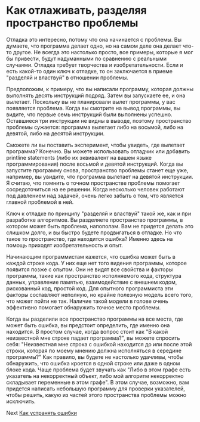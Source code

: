 # Как отлаживать, разделяя пространство проблемы
[//]: # (Version:1.0.0)
Отладка это интересно, потому что она начинается с проблемы. Вы думаете, что программа делает одно, но на самом деле она делает что-то другое. Не всегда это настолько просто, все  примеры, которые я мог бы привести, будут надуманными по сравнению с реальными случаями. Отладка требует творчества и изобретательности. Если и есть какой-то один ключ к отладке, то он заключается в приеме "разделяй и властвуй" в отношении проблемы.

Предположим, к примеру, что вы написали программу, которая должны выполнять десять инструкций подряд. Затем вы запускаете ее, и она вылетает. Поскольку вы не планировали вылет программы, у вас появляется проблема. Когда вы смотрите на вывод программы, вы видите, что первые семь инструкций были выполнены успешно. Оставшиеся три инструкции не видны в выводе, поэтому пространство проблемы сужается: программа вылетает либо на восьмой, либо на девятой, либо на десятой инструкции.

Сможете ли вы поставить эксперимент, чтобы увидеть, где вылетает программа? Конечно. Вы можете использовать отладчик или добавить printline statements (либо их эквивалент на вашем языке программирования) после восьмой и девятой инструкций. Когда вы запустите программу снова, пространство проблемы станет еще уже, например, вы увидите, что программа вылетает на девятой инструкции. Я считаю, что помнить о точном пространстве проблемы помогает сосредоточиться на ее решении. Когда несколько человек работают под давлением над задачей, очень легко забыть о том, что является главной проблемой в ней.

Ключ к отладке по принципу "разделяй и властвуй" такой же, как и при разработке алгоритмов. Вы разделяете пространство программы, в котором может быть проблема, напополам. Вам не придется делать это слишком долго, и вы быстро будете продвигаться в отладке. Но что такое то пространство, где находится ошибка? Именно здесь на помощь приходят изобретательность и опыт.

Начинающим программистам кажется, что ошибка может быть в каждой строке кода. У них еще нет того видения программы, которое появится позже с опытом. Они не видят все свойства и факторы программы, такие как пространство исполняемого кода, структура данных, управление памятью, взаимодействие с внешнем кодом, рискованный код, простой код. Для опытного программиста эти факторы составляют неполную, но крайне полезную модель всего того, что может пойти не так. Наличие такой модели в голове очень эффективно помогает обнаружить точное место проблемы.

Когда вы разделили все пространство программы на все места, где может быть ошибка, вы предстоит определить, где именно она находится. В простом случае, когда вопрос стоит как "В какой неизвестной мне строке падает программа?", вы можете спросить себя: "Неизвестная мне строка с ошибкой находится до или после этой строки, которая по моему мнению должна исполняться в середине программы?" Как правило, вы будете не настолько удачливы, чтобы обнаружить, что ошибка кроется в одной строке или даже в одном блоке кода. Чаще проблема будет звучать как "Либо в этом графе есть указатель на некорректный объект, либо мой алгоритм некорректно складывает переменные в этом графе". В этом случае, возможно, вам придется написать небольшую программу для проверки указателей, чтобы решить, какую из частей этого пространства проблемы можно исключить. 

Next [Как устранять ошибки](03-How-to-Remove-an-Error.md)
